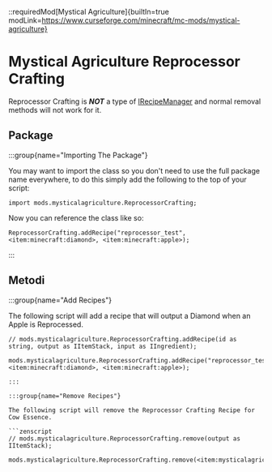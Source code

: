 ::requiredMod[Mystical Agriculture]{builtIn=true modLink=https://www.curseforge.com/minecraft/mc-mods/mystical-agriculture}

# Mystical Agriculture Reprocessor Crafting

Reprocessor Crafting is ***NOT*** a type of [IRecipeManager](/vanilla/api/managers/IRecipeManager) and normal removal methods will not work for it.

## Package


:::group{name="Importing The Package"}

You may want to import the class so you don't need to use the full package name everywhere, to do this simply add the following to the top of your script:

```zenscript
import mods.mysticalagriculture.ReprocessorCrafting;
```

Now you can reference the class like so:
```zenscript
ReprocessorCrafting.addRecipe("reprocessor_test", <item:minecraft:diamond>, <item:minecraft:apple>);
```
:::

## Metodi

:::group{name="Add Recipes"}

The following script will add a recipe that will output a Diamond when an Apple is Reprocessed.

```zenscript
// mods.mysticalagriculture.ReprocessorCrafting.addRecipe(id as string, output as IItemStack, input as IIngredient);

mods.mysticalagriculture.ReprocessorCrafting.addRecipe("reprocessor_test", <item:minecraft:diamond>, <item:minecraft:apple>);

:::

:::group{name="Remove Recipes"}

The following script will remove the Reprocessor Crafting Recipe for Cow Essence.

```zenscript
// mods.mysticalagriculture.ReprocessorCrafting.remove(output as IItemStack);

mods.mysticalagriculture.ReprocessorCrafting.remove(<item:mysticalagriculture:cow_essence>);
```